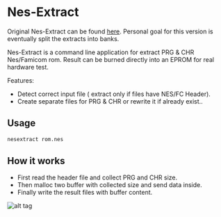 # Nes-Extract

Original Nes-Extract can be found [here](https://github.com/X-death25/Nes-Extract).  Personal goal for this version is eventually split the extracts into banks.

Nes-Extract is a command line  application for extract PRG & CHR Nes/Famicom rom.
Result can be burned directly into an EPROM for real hardware test.

Features:

* Detect correct input file ( extract only if files have NES/FC Header).
* Create separate files for PRG & CHR or rewrite it if already exist..

## Usage

```bash
nesextract rom.nes
```

## How it works

* First read the header file and collect PRG and CHR size.
* Then malloc two buffer with collected size and send data inside.
* Finally write the result files with buffer content.

![alt tag](https://github.com/X-death25/Nes-Extract/blob/master/Nes-Extract.png)
